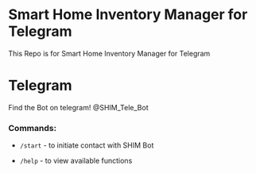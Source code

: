 # Smart Home Inventory Manager for Telegram
 This Repo is for Smart Home Inventory Manager for Telegram

# Telegram
Find the Bot on telegram! @SHIM_Tele_Bot
<p></p>

### Commands:

* `/start` - to initiate contact with SHIM Bot</p>
* `/help` - to view available functions


<!-- 
send test / test2 to SHIM Bot for debug tests
-->
